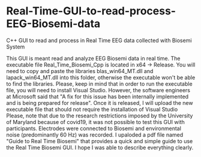 # Real-Time-GUI-to-read-process-EEG-Biosemi-data
C++ GUI to read and process in Real Time EEG data collected with Biosemi System

This GUI is meant read and analyze EEG Biosemi data in real time. The executable file Real_Time_Biosemi_Cpp is located in x64 -> Release. You will need to copy and paste the libraries blas_win64_MT.dll and lapack_win64_MT.dll into this folder, otherwise the executable won't be able to find the libraries. Please, keep in mind that in order to run the executable file, you will need to install Visual Studio. However, the software engineers at Microsoft said that "A fix for this issue has been internally implemented and is being prepared for release". Once it is released, I will upload the new executable file that should not require the installation of Visual Studio
Please, note that due to the research restrictions imposed by the University of Maryland because of covid19, it was not possible to test this GUI with participants. Electrodes were connected to Biosemi and environmental noise (predominantly 60 Hz) was recorded.
I upaloded a pdf file named "Guide to Real Time Biosemi" that provides a quick and simple guide to use the Real Time Biosemi GUI. I hope I was able to describe everything clearly.
